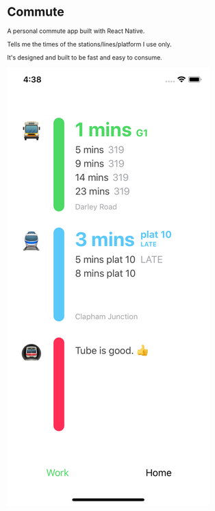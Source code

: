 # Commute

A personal commute app built with React Native.

Tells me the times of the stations/lines/platform I use only.

It's designed and built to be fast and easy to consume.

![Screenshot](/screenshot.png?raw=true)
